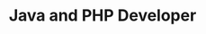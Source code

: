 ---
id: 3
title: Java and PHP Developer
company: State University of Santa Cruz | UESC
location: Ilhéus, Brasil
where: Aug 2004 - Sep 2006
description:
  "I created two systems: the Research and Graduate Pro-Rectorate Management System, using Linux, Apache, MySQL, and PHP to manage research projects, and the Curriculum Lattes Analysis System, using Java to extract data from professors' curricula vitae."
---